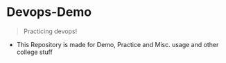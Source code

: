 # Devops-Demo
>Practicing devops!
- This Repository is made for Demo, Practice and Misc. usage and other college stuff
